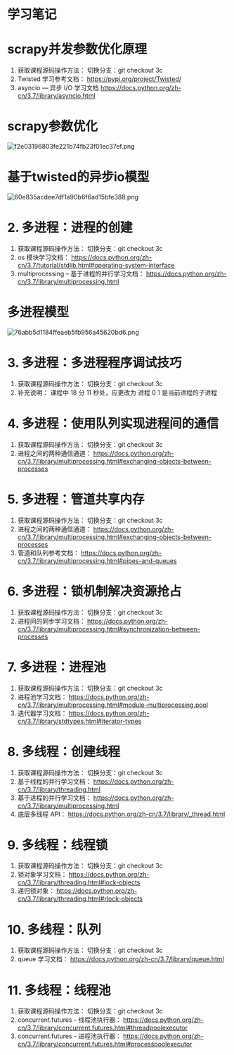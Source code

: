 # 学习笔记


# scrapy并发参数优化原理
1. 获取课程源码操作方法：
切换分支：git checkout 3c
2. Twisted 学习参考文档：
https://pypi.org/project/Twisted/ 
3. asyncio — 异步 I/O 学习文档
https://docs.python.org/zh-cn/3.7/library/asyncio.html 

# scrapy参数优化
![f2e03196803fe221b74fb23f01ec37ef.png](en-resource://database/6362:1)

# 基于twisted的异步io模型
![60e835acdee7df1a90b6f6ad15bfe388.png](en-resource://database/6364:1)

# 2. 多进程：进程的创建

1. 获取课程源码操作方法：
切换分支：git checkout 3c
2. os 模块学习文档：
https://docs.python.org/zh-cn/3.7/tutorial/stdlib.html#operating-system-interface
3. multiprocessing – 基于进程的并行学习文档： https://docs.python.org/zh-cn/3.7/library/multiprocessing.html

# 多进程模型
![76abb5d1184ffeaeb5fb956a45620bd6.png](en-resource://database/6366:1)



# 3. 多进程：多进程程序调试技巧
1. 获取课程源码操作方法：
切换分支：git checkout 3c
2. 补充说明：
课程中 18 分 11 秒处，应更改为 进程 0 1 是当前进程的子进程

# 4. 多进程：使用队列实现进程间的通信
1. 获取课程源码操作方法：
切换分支：git checkout 3c
2. 进程之间的两种通信通道：
https://docs.python.org/zh-cn/3.7/library/multiprocessing.html#exchanging-objects-between-processes

# 5. 多进程：管道共享内存
1. 获取课程源码操作方法：
切换分支：git checkout 3c
2. 进程之间的两种通信通道：
https://docs.python.org/zh-cn/3.7/library/multiprocessing.html#exchanging-objects-between-processes
3. 管道和队列参考文档：
https://docs.python.org/zh-cn/3.7/library/multiprocessing.html#pipes-and-queues

# 6. 多进程：锁机制解决资源抢占
1. 获取课程源码操作方法：
切换分支：git checkout 3c
2. 进程间的同步学习文档：
https://docs.python.org/zh-cn/3.7/library/multiprocessing.html#synchronization-between-processes

# 7. 多进程：进程池
1. 获取课程源码操作方法：
切换分支：git checkout 3c
2. 进程池学习文档：
https://docs.python.org/zh-cn/3.7/library/multiprocessing.html#module-multiprocessing.pool
3. 迭代器学习文档：
https://docs.python.org/zh-cn/3.7/library/stdtypes.html#iterator-types

# 8. 多线程：创建线程
1. 获取课程源码操作方法：
切换分支：git checkout 3c
2. 基于线程的并行学习文档：
https://docs.python.org/zh-cn/3.7/library/threading.html
3. 基于进程的并行学习文档：
https://docs.python.org/zh-cn/3.7/library/multiprocessing.html
4. 底层多线程 API：
https://docs.python.org/zh-cn/3.7/library/_thread.html

# 9. 多线程：线程锁
1. 获取课程源码操作方法：
切换分支：git checkout 3c
2. 锁对象学习文档：
https://docs.python.org/zh-cn/3.7/library/threading.html#lock-objects
3. 递归锁对象：
https://docs.python.org/zh-cn/3.7/library/threading.html#rlock-objects

# 10. 多线程：队列
1. 获取课程源码操作方法：
切换分支：git checkout 3c
2. queue 学习文档：
https://docs.python.org/zh-cn/3.7/library/queue.html

# 11. 多线程：线程池
1. 获取课程源码操作方法：
切换分支：git checkout 3c
2. concurrent.futures - 线程池执行器： https://docs.python.org/zh-cn/3.7/library/concurrent.futures.html#threadpoolexecutor
3. concurrent.futures - 进程池执行器：
https://docs.python.org/zh-cn/3.7/library/concurrent.futures.html#processpoolexecutor